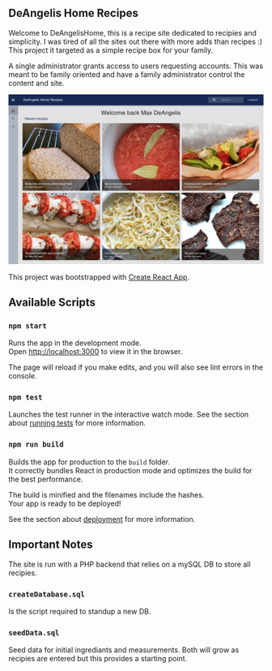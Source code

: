 

## DeAngelis Home Recipes

Welcome to DeAngelisHome, this is a recipe site dedicated to recipies and simplicity. I was tired of all the sites out there with more adds than recipes :) This project it targeted as a simple recipe box for your family.

A single administrator grants access to users requesting accounts. This was meant to be family oriented and have a family administrator control the content and site.

![DeAngelis Home Recipes](/home-tab.png)

This project was bootstrapped with [Create React App](https://github.com/facebook/create-react-app).

## Available Scripts

### `npm start`

Runs the app in the development mode.<br>
Open [http://localhost:3000](http://localhost:3000) to view it in the browser.

The page will reload if you make edits, and you will also see lint errors in the console.

### `npm test`

Launches the test runner in the interactive watch mode. See the section about [running tests](https://facebook.github.io/create-react-app/docs/running-tests) for more information.

### `npm run build`

Builds the app for production to the `build` folder.<br>
It correctly bundles React in production mode and optimizes the build for the best performance.

The build is minified and the filenames include the hashes.<br>
Your app is ready to be deployed!

See the section about [deployment](https://facebook.github.io/create-react-app/docs/deployment) for more information.

## Important Notes
The site is run with a PHP backend that relies on a mySQL DB to store all recipies.

### `createDatabase.sql`
Is the script required to standup a new DB.

### `seedData.sql`
Seed data for initial ingrediants and measurements. Both will grow as recipies are entered but this provides a starting point.
